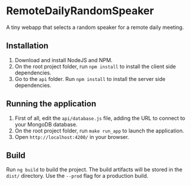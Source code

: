 # RemoteDailyRandomSpeaker

A tiny webapp that selects a random speaker for a remote daily meeting.

## Installation

1. Download and install NodeJS and NPM.
2. On the root project folder, run `npm install` to install the client side dependencies.
3. Go to the `api` folder. Run `npm install` to install the server side dependencies.

## Running the application

1. First of all, edit the `api/database.js` file, adding the URL to connect to your MongoDB database.
2. On the root project folder, run `make run_app` to launch the application.
3. Open `http://localhost:4200/` in your browser.

## Build

Run `ng build` to build the project. The build artifacts will be stored in the `dist/` directory. Use the `--prod` flag for a production build.
